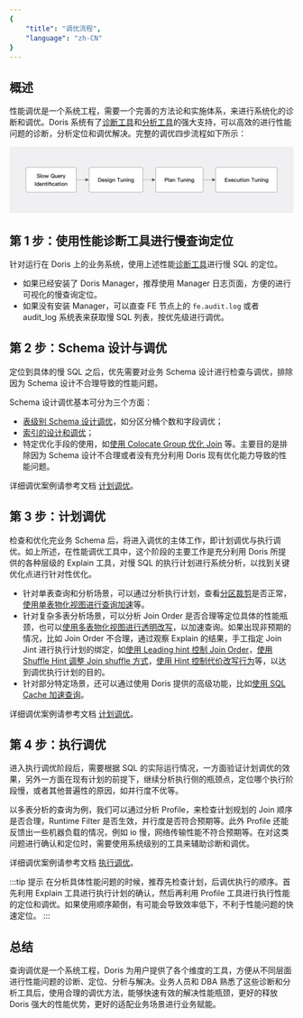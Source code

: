```yaml
---
{
    "title": "调优流程",
    "language": "zh-CN"
}
---
```


<!-- 
Licensed to the Apache Software Foundation (ASF) under one
or more contributor license agreements.  See the NOTICE file
distributed with this work for additional information
regarding copyright ownership.  The ASF licenses this file
to you under the Apache License, Version 2.0 (the
"License"); you may not use this file except in compliance
with the License.  You may obtain a copy of the License at

  http://www.apache.org/licenses/LICENSE-2.0

Unless required by applicable law or agreed to in writing,
software distributed under the License is distributed on an
"AS IS" BASIS, WITHOUT WARRANTIES OR CONDITIONS OF ANY
KIND, either express or implied.  See the License for the
specific language governing permissions and limitations
under the License.
-->

## 概述

性能调优是一个系统工程，需要一个完善的方法论和实施体系，来进行系统化的诊断和调优。Doris 系统有了[诊断工具](diagnostic-tools.md)和[分析工具](analysis-tools.md)的强大支持，可以高效的进行性能问题的诊断，分析定位和调优解决。完整的调优四步流程如下所示：

![性能调优流程](/images/query-tuning-steps.jpg)

## 第 1 步：使用性能诊断工具进行慢查询定位

针对运行在 Doris 上的业务系统，使用上述性能[诊断工具](diagnostic-tools.md)进行慢 SQL 的定位。

- 如果已经安装了 Doris Manager，推荐使用 Manager 日志页面，方便的进行可视化的慢查询定位。
- 如果没有安装 Manager，可以直查 FE 节点上的 `fe.audit.log` 或者 audit_log 系统表来获取慢 SQL 列表，按优先级进行调优。

## 第 2 步：Schema 设计与调优

定位到具体的慢 SQL 之后，优先需要对业务 Schema 设计进行检查与调优，排除因为 Schema 设计不合理导致的性能问题。

Schema 设计调优基本可分为三个方面：

- [表级别 Schema 设计调优](../tuning/tuning-plan/optimizing-table-schema.md)，如分区分桶个数和字段调优；
- [索引的设计和调优](../tuning/tuning-plan/optimizing-table-index.md)；
- 特定优化手段的使用，如[使用 Colocate Group 优化 Join](../tuning/tuning-plan/optimizing-join-with-colocate-group.md) 等。主要目的是排除因为 Schema 设计不合理或者没有充分利用 Doris 现有优化能力导致的性能问题。

详细调优案例请参考文档 [计划调优](../tuning/tuning-plan/optimizing-table-schema.md)。

## 第 3 步：计划调优

检查和优化完业务 Schema 后，将进入调优的主体工作，即计划调优与执行调优。如上所述，在性能调优工具中，这个阶段的主要工作是充分利用 Doris 所提供的各种层级的 Explain 工具，对慢 SQL 的执行计划进行系统分析，以找到关键优化点进行针对性优化。

- 针对单表查询和分析场景，可以通过分析执行计划，查看[分区裁剪](../tuning/tuning-plan/optimizing-table-scanning.md)是否正常，[使用单表物化视图进行查询加速](../tuning/tuning-plan/transparent-rewriting-with-sync-mv.md)等。
- 针对复杂多表分析场景，可以分析 Join Order 是否合理等定位具体的性能瓶颈，也可以[使用多表物化视图进行透明改写](../tuning/tuning-plan/transparent-rewriting-with-async-mv.md)，以加速查询。如果出现非预期的情况，比如 Join Order 不合理，通过观察 Explain 的结果，手工指定 Join Jint 进行执行计划的绑定，如[使用 Leading hint 控制 Join Order](../tuning/tuning-plan/reordering-join-with-leading-hint.md)，[使用 Shuffle Hint 调整 Join shuffle 方式](../tuning/tuning-plan/adjusting-join-shuffle.md)，[使用 Hint 控制代价改写行为](../tuning/tuning-plan/controlling-hints-with-cbo-rule.md)等，以达到调优执行计划的目的。
- 针对部分特定场景，还可以通过使用 Doris 提供的高级功能，比如[使用 SQL Cache 加速查询](../tuning/tuning-plan/accelerating-queries-with-sql-cache.md)。

详细调优案例请参考文档 [计划调优](../tuning/tuning-plan/optimizing-table-schema.md)。

## 第 4 步：执行调优

进入执行调优阶段后，需要根据 SQL 的实际运行情况，一方面验证计划调优的效果，另外一方面在现有计划的前提下，继续分析执行侧的瓶颈点，定位哪个执行阶段慢，或者其他普遍性的原因，如并行度不优等。

以多表分析的查询为例，我们可以通过分析 Profile，来检查计划规划的 Join 顺序是否合理，Runtime Filter 是否生效，并行度是否符合预期等。此外 Profile 还能反馈出一些机器负载的情况，例如 io 慢，网络传输性能不符合预期等。在对这类问题进行确认和定位时，需要使用系统级别的工具来辅助诊断和调优。

详细调优案例请参考文档 [执行调优](../tuning/tuning-execution/adjustment-of-runtimefilter-wait-time.md)。

:::tip 提示
在分析具体性能问题的时候，推荐先检查计划，后调优执行的顺序。首先利用 Explain 工具进行执行计划的确认，然后再利用 Profile 工具进行执行性能的定位和调优。如果使用顺序颠倒，有可能会导致效率低下，不利于性能问题的快速定位。
:::

## 总结

查询调优是一个系统工程，Doris 为用户提供了各个维度的工具，方便从不同层面进行性能问题的诊断、定位、分析与解决。业务人员和 DBA 熟悉了这些诊断和分析工具后，使用合理的调优方法，能够快速有效的解决性能瓶颈，更好的释放 Doris 强大的性能优势，更好的适配业务场景进行业务赋能。
